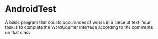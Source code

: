 # AndroidTest

A basic program that counts occurances of words in a piece of text. Your task is to complete the WordCounter interface according to the comments on that class
